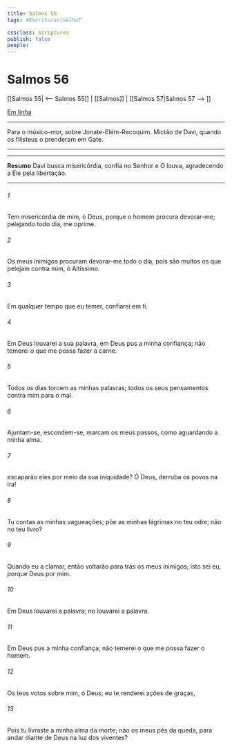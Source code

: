 ```yaml
---
title: Salmos 56
tags: #Escrituras\VelhoT

cssclass: scriptures
publish: false
people:
---
```


# Salmos 56
[[Salmos 55| <-- Salmos 55]] | [[Salmos]] | [[Salmos 57|Salmos 57 --> ]]

[Em linha](https://churchofjesuschrist.org/study/scriptures/ot/ps/56?lang=por)

---
Para o músico-mor, sobre Jonate-Elém-Recoquim. Mictão de Davi, quando os filisteus o prenderam em Gate.

---

---
__Resumo__
Davi busca misericórdia, confia no Senhor e O louva, agradecendo a Ele pela libertação.

---
###### 1 
Tem misericórdia de mim, ó Deus, porque o homem procura devorar-me; pelejando todo dia, me oprime.

###### 2 
Os meus inimigos procuram devorar-me todo o dia, pois são muitos os que pelejam contra mim, ó Altíssimo.

###### 3 
Em qualquer tempo que eu temer, confiarei em ti.

###### 4 
Em Deus louvarei a sua palavra, em Deus pus a minha confiança; não temerei o que me possa fazer a carne.

###### 5 
Todos os dias torcem as minhas palavras; todos os seus pensamentos  contra mim para o mal.

###### 6 
Ajuntam-se, escondem-se, marcam os meus passos, como aguardando a minha alma.

###### 7 
 escaparão eles por meio da sua iniquidade? Ó Deus, derruba os povos na  ira!

###### 8 
Tu contas as minhas vagueações; põe as minhas lágrimas no teu odre; não  no teu livro?

###### 9 
Quando eu a  clamar, então voltarão para trás os meus inimigos; isto sei eu, porque Deus  por mim.

###### 10 
Em Deus louvarei a  palavra; no  louvarei a  palavra.

###### 11 
Em Deus pus a minha confiança; não temerei o que me possa fazer o homem.

###### 12 
Os teus votos  sobre mim, ó Deus; eu te renderei ações de graças,

###### 13 
Pois tu livraste a minha alma da morte; não  os meus pés da queda, para andar diante de Deus na luz dos viventes?

